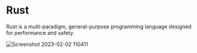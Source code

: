 # Rust
Rust is a multi-paradigm, general-purpose programming language designed for performance and safety.


![Screenshot 2023-02-02 110411](https://user-images.githubusercontent.com/93249038/216240752-a322fcd6-4c7d-4552-9545-ef031bce8fa5.png)
